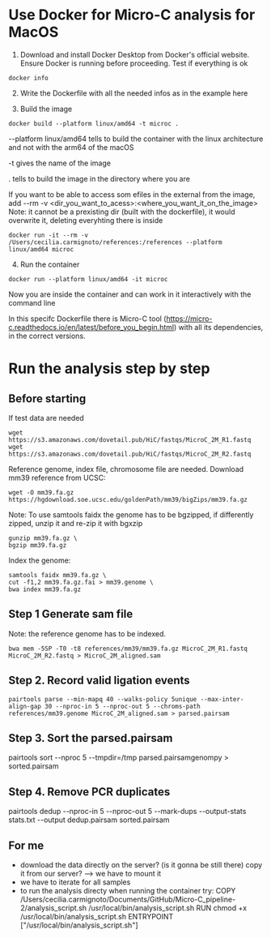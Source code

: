# Use Docker for Micro-C analysis for MacOS

1. Download and install Docker Desktop from Docker's official website. Ensure Docker is running before proceeding.
Test if everything is ok
```
docker info
```
2. Write the Dockerfile with all the needed infos as in the example here

3. Build the image
```
docker build --platform linux/amd64 -t microc .
```
--platform linux/amd64 tells to build the container with the linux architecture and not with the arm64 of the macOS

-t gives the name of the image

. tells to build the image in the directory where you are

If you want to be able to access som efiles in the external from the image, add --rm -v <dir_you_want_to_acess>:<where_you_want_it_on_the_image>
Note: it cannot be a prexisting dir (built with the dockerfile), it would overwrite it, deleting everyhting there is inside

```
docker run -it --rm -v /Users/cecilia.carmignoto/references:/references --platform linux/amd64 microc 
```

4. Run the container
```
docker run --platform linux/amd64 -it microc
``` 
Now you are inside the container and can work in it interactively with the command line

In this specifc Dockerfile there is Micro-C tool (https://micro-c.readthedocs.io/en/latest/before_you_begin.html) with all its dependencies, in the correct versions. 

# Run the analysis step by step

## Before starting

If test data are needed
```
wget https://s3.amazonaws.com/dovetail.pub/HiC/fastqs/MicroC_2M_R1.fastq
wget https://s3.amazonaws.com/dovetail.pub/HiC/fastqs/MicroC_2M_R2.fastq
```
Reference genome, index file, chromosome file are needed. Download mm39 reference from UCSC:

```
wget -O mm39.fa.gz https://hgdownload.soe.ucsc.edu/goldenPath/mm39/bigZips/mm39.fa.gz
```

Note: To use samtools faidx the genome has to be bgzipped, if differently zipped, unzip it and re-zip it with bgxzip

```
gunzip mm39.fa.gz \
bgzip mm39.fa.gz
```
Index the genome:

```
samtools faidx mm39.fa.gz \
cut -f1,2 mm39.fa.gz.fai > mm39.genome \
bwa index mm39.fa.gz
```

## Step 1 Generate sam file

Note: the reference genome has to be indexed. 

```
bwa mem -5SP -T0 -t8 references/mm39/mm39.fa.gz MicroC_2M_R1.fastq MicroC_2M_R2.fastq > MicroC_2M_aligned.sam
```

## Step 2. Record valid ligation events 

```
pairtools parse --min-mapq 40 --walks-policy 5unique --max-inter-align-gap 30 --nproc-in 5 --nproc-out 5 --chroms-path references/mm39.genome MicroC_2M_aligned.sam > parsed.pairsam
```
## Step 3. Sort the parsed.pairsam

pairtools sort --nproc 5 --tmpdir=/tmp parsed.pairsamgenompy > sorted.pairsam

 ## Step 4. Remove PCR duplicates

pairtools dedup --nproc-in 5 --nproc-out 5 --mark-dups --output-stats stats.txt --output dedup.pairsam sorted.pairsam


## For me
- download the data directly on the server? (is it gonna be still there) copy it from our server? --> we have to mount it 
- we have to iterate for all samples
- to run the analysis directy when running the container try:
COPY /Users/cecilia.carmignoto/Documents/GitHub/Micro-C_pipeline-2/analysis_script.sh /usr/local/bin/analysis_script.sh
RUN chmod +x /usr/local/bin/analysis_script.sh
ENTRYPOINT ["/usr/local/bin/analysis_script.sh"]





